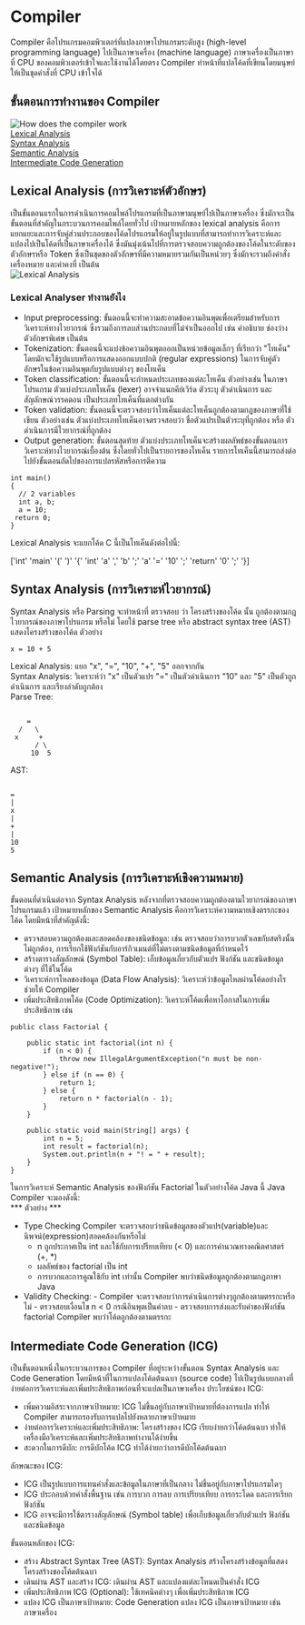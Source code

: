 # Compiler <br>
Compiler คือโปรแกรมคอมพิวเตอร์ที่แปลงภาษาโปรแกรมระดับสูง (high-level programming language) ไปเป็นภาษาเครื่อง (machine language) ภาษาเครื่องเป็นภาษาที่ CPU ของคอมพิวเตอร์เข้าใจและใช้งานได้โดยตรง Compiler ทำหน้าที่แปลโค้ดที่เขียนโดยมนุษย์ให้เป็นชุดคำสั่งที่ CPU เข้าใจได้
## ขั้นตอนการทำงานของ Compiler
![How does the compiler work](https://media.geeksforgeeks.org/wp-content/uploads/20200524115722/Capture3311.png)<br>
[Lexical Analysis](#Lexical-Analysis)<br>
[Syntax Analysis](#Syntax-Analysis)<br>
[Semantic Analysis](#Semantic-Analysis)<br>
[Intermediate Code Generation](#IGC)<br>

## Lexical Analysis (การวิเคราะห์ตัวอักษร)
<a name="Lexical-Analysis"></a>
เป็นขั้นตอนแรกในการดำเนินการคอมไพล์โปรแกรมที่เป็นภาษามนุษย์ไปเป็นภาษาเครื่อง ซึ่งมักจะเป็นขั้นตอนที่สำคัญในกระบวนการคอมไพล์โดยทั่วไป เป้าหมายหลักของ lexical analysis คือการแยกแยะและการจับคู่ส่วนประกอบของโค้ดโปรแกรมให้อยู่ในรูปแบบที่สามารถทำการวิเคราะห์และแปลงไปเป็นโค้ดที่เป็นภาษาเครื่องได้ ซึ่งมันมุ่งเน้นไปที่การตรวจสอบความถูกต้องของโค้ดในระดับของตัวอักษรหรือ Token ซึ่งเป็นชุดของตัวอักษรที่มีความหมายรวมกันเป็นหน่วยๆ ซึ่งมักจะรวมถึงคำสั่ง เครื่องหมาย และค่าคงที่ เป็นต้น <br>
![Lexical Analysis](https://binaryterms.com/wp-content/uploads/2021/11/Lexical-Analysis-in-Compiler.jpg)<br>
### Lexical Analyser ทำงานยังไง
<a name="Lexical-Analyser"></a>
* Input preprocessing:  ขั้นตอนนี้จะทำความสะอาดข้อความอินพุตเพื่อเตรียมสำหรับการวิเคราะห์ทางไวยากรณ์ ซึ่งรวมถึงการลบส่วนประกอบที่ไม่จำเป็นออกไป เช่น คำอธิบาย ช่องว่าง ตัวอักษรพิเศษ เป็นต้น<br>
* Tokenization: ขั้นตอนนี้จะแบ่งข้อความอินพุตออกเป็นหน่วยข้อมูลเล็กๆ ที่เรียกว่า "โทเค็น" โดยมักจะใช้รูปแบบหรือการแสดงออกแบบปกติ (regular expressions) ในการจับคู่ตัวอักษรในข้อความอินพุตกับรูปแบบต่างๆ ของโทเค็น
* Token classification: ขั้นตอนนี้จะกำหนดประเภทของแต่ละโทเค็น ตัวอย่างเช่น ในภาษาโปรแกรม ตัวแบ่งประเภทโทเค็น (lexer) อาจจำแนกคีย์เวิร์ด ตัวระบุ ตัวดำเนินการ และสัญลักษณ์วรรคตอน เป็นประเภทโทเค็นที่แตกต่างกัน
* Token validation: ขั้นตอนนี้จะตรวจสอบว่าโทเค็นแต่ละโทเค็นถูกต้องตามกฎของภาษาที่ใช้เขียน ตัวอย่างเช่น ตัวแบ่งประเภทโทเค็นอาจตรวจสอบว่า ชื่อตัวแปรเป็นตัวระบุที่ถูกต้อง หรือ ตัวดำเนินการมีไวยากรณ์ที่ถูกต้อง
* Output generation: ขั้นตอนสุดท้าย ตัวแบ่งประเภทโทเค็นจะสร้างผลลัพธ์ของขั้นตอนการวิเคราะห์ทางไวยากรณ์เบื้องต้น ซึ่งโดยทั่วไปเป็นรายการของโทเค็น รายการโทเค็นนี้สามารถส่งต่อไปยังขั้นตอนถัดไปของการแปลรหัสหรือการตีความ
```
int main()
{
  // 2 variables
  int a, b;
  a = 10;
 return 0;
}
```
Lexical Analysis จะแยกโค้ด C นี้เป็นโทเค็นดังต่อไปนี้:<br>

['int'  'main'  '('  ')'  '{'  'int'  'a' ','  'b'  ';'
 'a'  '='  '10'  ';' 'return'  '0'  ';'  '}]

## Syntax Analysis (การวิเคราะห์ไวยากรณ์)
<a name="Syntax-Analysis"></a>
Syntax Analysis หรือ Parsing จะทำหน้าที่ ตรวจสอบ ว่า โครงสร้างของโค้ด นั้น ถูกต้องตามกฎไวยากรณ์ของภาษาโปรแกรม หรือไม่ โดยใช้ parse tree หรือ abstract syntax tree (AST) แสดงโครงสร้างของโค้ด
ตัวอย่าง
```
x = 10 + 5

```
Lexical Analysis: แยก "x", "=", "10", "+", "5" ออกจากกัน<br>
Syntax Analysis: วิเคราะห์ว่า "x" เป็นตัวแปร "=" เป็นตัวดำเนินการ "10" และ "5" เป็นตัวถูกดำเนินการ และเรียงลำดับถูกต้อง<br>
Parse Tree:
```

    =
  /   \
 x     +
      / \
     10  5

```
AST:
```

=
|
x
|
+
|
10
5

```

## Semantic Analysis (การวิเคราะห์เชิงความหมาย)
<a name="Semantic-Analysis"></a>
ขั้นตอนที่ดำเนินต่อจาก Syntax Analysis หลังจากที่ตรวจสอบความถูกต้องตามไวยากรณ์ของภาษาโปรแกรมแล้ว เป้าหมายหลักของ Semantic Analysis คือการวิเคราะห์ความหมายเชิงตรรกะของโค้ด โดยมีหน้าที่สำคัญดังนี้:
* ตรวจสอบความถูกต้องและสอดคล้องของชนิดข้อมูล: เช่น ตรวจสอบว่าการบวกตัวเลขกับสตริงนั้นไม่ถูกต้อง, การเรียกใช้ฟังก์ชันกับอาร์กิวเมนต์ที่ไม่ตรงตามชนิดข้อมูลที่กำหนดไว้
* สร้างตารางสัญลักษณ์ (Symbol Table): เก็บข้อมูลเกี่ยวกับตัวแปร ฟังก์ชัน และชนิดข้อมูลต่างๆ ที่ใช้ในโค้ด
* วิเคราะห์การไหลของข้อมูล (Data Flow Analysis): วิเคราะห์ว่าข้อมูลไหลผ่านโค้ดอย่างไร ช่วยให้ Compiler
* เพิ่มประสิทธิภาพโค้ด (Code Optimization): วิเคราะห์โค้ดเพื่อหาโอกาสในการเพิ่มประสิทธิภาพ เช่น
```
public class Factorial {

    public static int factorial(int n) {
        if (n < 0) {
            throw new IllegalArgumentException("n must be non-negative!");
        } else if (n == 0) {
            return 1;
        } else {
            return n * factorial(n - 1);
        }
    }

    public static void main(String[] args) {
        int n = 5;
        int result = factorial(n);
        System.out.println(n + "! = " + result);
    }
}
```
ในการวิเคราะห์ Semantic Analysis ของฟังก์ชัน Factorial ในตัวอย่างโค้ด Java นี้ Java Compiler จะมองดังนี้:<br>
*** ตัวอย่าง ***
* Type Checking Compiler จะตรวจสอบว่าชนิดข้อมูลของตัวแปร(variable)และนิพจน์(expression)สอดคล้องกันหรือไม่
    - n ถูกประกาศเป็น int และใช้กับการเปรียบเทียบ (< 0) และการคำนวณทางคณิตศาสตร์ (+, *)
    - ผลลัพธ์ของ factorial เป็น int
    - การบวกและการคูณใช้กับ int เท่านั้น
  Compiler พบว่าชนิดข้อมูลถูกต้องตามกฎภาษา Java
* Validity Checking:
        - Compiler จะตรวจสอบว่าการดำเนินการต่างๆถูกต้องตามตรรกะหรือไม่
        - ตรวจสอบเงื่อนไข n < 0 กรณีอินพุตเป็นค่าลบ
        - ตรวจสอบการส่งและรับค่าของฟังก์ชัน factorial
  Compiler พบว่าโค้ดถูกต้องตามตรรกะ

## Intermediate Code Generation (ICG)
<a name="ICG"></a>
เป็นขั้นตอนหนึ่งในกระบวนการของ Compiler ที่อยู่ระหว่างขั้นตอน Syntax Analysis และ Code Generation โดยมีหน้าที่ในการแปลงโค้ดต้นฉบา (source code) ไปเป็นรูปแบบกลางที่ง่ายต่อการวิเคราะห์และเพิ่มประสิทธิภาพก่อนที่จะแปลเป็นภาษาเครื่อง
ประโยชน์ของ ICG:<br>
* เพิ่มความอิสระจากภาษาเป้าหมาย: ICG ไม่ขึ้นอยู่กับภาษาเป้าหมายที่ต้องการแปล ทำให้ Compiler สามารถรองรับการแปลไปยังหลายภาษาเป้าหมาย
* ง่ายต่อการวิเคราะห์และเพิ่มประสิทธิภาพ: โครงสร้างของ ICG เรียบง่ายกว่าโค้ดต้นฉบา ทำให้เครื่องมือวิเคราะห์และเพิ่มประสิทธิภาพทำงานได้ง่ายขึ้น
* สะดวกในการดีบัก: การดีบักโค้ด ICG ทำได้ง่ายกว่าการดีบักโค้ดต้นฉบา

ลักษณะของ ICG:<br>
* ICG เป็นรูปแบบการแทนคำสั่งและข้อมูลในภาษาที่เป็นกลาง ไม่ขึ้นอยู่กับภาษาโปรแกรมใดๆ
* ICG ประกอบด้วยคำสั่งพื้นฐาน เช่น การบวก การลบ การเปรียบเทียบ การกระโดด และการเรียกฟังก์ชัน
* ICG อาจจะมีการใช้ตารางสัญลักษณ์ (Symbol table) เพื่อเก็บข้อมูลเกี่ยวกับตัวแปร ฟังก์ชัน และชนิดข้อมูล

ขั้นตอนหลักของ ICG:<br>
* สร้าง Abstract Syntax Tree (AST): Syntax Analysis สร้างโครงสร้างข้อมูลที่แสดงโครงสร้างของโค้ดต้นฉบา
* เดินผ่าน AST และสร้าง ICG: เดินผ่าน AST และแปลงแต่ละโหนดเป็นคำสั่ง ICG
* เพิ่มประสิทธิภาพ ICG (Optional): ใช้เทคนิคต่างๆ เพื่อเพิ่มประสิทธิภาพ ICG
* แปลง ICG เป็นภาษาเป้าหมาย: Code Generation แปลง ICG เป็นภาษาเป้าหมาย เช่น ภาษาเครื่อง

